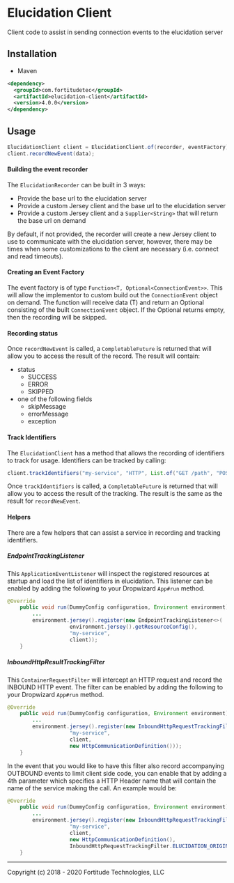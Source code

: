 # Elucidation Client
Client code to assist in sending connection events to the elucidation server

Installation
---
* Maven

```xml
<dependency>
  <groupId>com.fortitudetec</groupId>
  <artifactId>elucidation-client</artifactId>
  <version>4.0.0</version>
</dependency>
```

Usage
---
```java
ElucidationClient client = ElucidationClient.of(recorder, eventFactory);
client.recordNewEvent(data);
```

#### Building the event recorder
The `ElucidationRecorder` can be built in 3 ways:
* Provide the base url to the elucidation server
* Provide a custom Jersey client and the base url to the elucidation server
* Provide a custom Jersey client and a `Supplier<String>` that will return the base url on demand

By default, if not provided, the recorder will create a new Jersey client to use to communicate with the elucidation server, however, 
there may be times when some customizations to the client are necessary (i.e. connect and read timeouts).

#### Creating an Event Factory
The event factory is of type `Function<T, Optional<ConnectionEvent>>`.  This will allow the implementor to custom build out the 
`ConnectionEvent` object on demand.  The function will receive data (T) and return an Optional consisting of the built `ConnectionEvent` object.
If the Optional returns empty, then the recording will be skipped.

#### Recording status
Once `recordNewEvent` is called, a `CompletableFuture` is returned that will allow you to access the result of the record.
The result will contain:
* status
    * SUCCESS
    * ERROR
    * SKIPPED
* one of the following fields
    * skipMessage
    * errorMessage
    * exception

#### Track Identifiers
The `ElucidationClient` has a method that allows the recording of identifiers to track for usage. Identifiers can be tracked by calling:

```java
client.trackIdentifiers("my-service", "HTTP", List.of("GET /path", "POST /path"));
```
Once `trackIdentifiers` is called, a `CompletableFuture` is returned that will allow you to access the result of the tracking. The result is the same as the result for `recordNewEvent`.

#### Helpers
There are a few helpers that can assist a service in recording and tracking identifiers.

##### EndpointTrackingListener
This `ApplicationEventListener` will inspect the registered resources at startup and load the list of identifiers in elucidation. This listener can be enabled by adding the following to your Dropwizard `App#run` method.

```java
@Override
    public void run(DummyConfig configuration, Environment environment) {
        ...
        environment.jersey().register(new EndpointTrackingListener<>(
                    environment.jersey().getResourceConfig(), 
                    "my-service", 
                    client));
    }
```

##### InboundHttpResultTrackingFilter
This `ContainerRequestFilter` will intercept an HTTP request and record the INBOUND HTTP event. The filter can be enabled by adding the following to your Dropwizard `App#run` method. 

```java
@Override
    public void run(DummyConfig configuration, Environment environment) {
        ...
        environment.jersey().register(new InboundHttpRequestTrackingFilter(
                    "my-service", 
                    client, 
                    new HttpCommunicationDefinition()));
    }
```

In the event that you would like to have this filter also record accompanying OUTBOUND events to limit client side code, you can enable that by adding a 4th parameter which specifies a HTTP Header name that will contain the name of the service making the call. An example would be:
```java
@Override
    public void run(DummyConfig configuration, Environment environment) {
        ...
        environment.jersey().register(new InboundHttpRequestTrackingFilter(
                    "my-service", 
                    client, 
                    new HttpCommunicationDefinition(),
                    InboundHttpRequestTrackingFilter.ELUCIDATION_ORIGINATING_SERVICE_HEADER));
    }
```

---
Copyright (c) 2018 - 2020 Fortitude Technologies, LLC